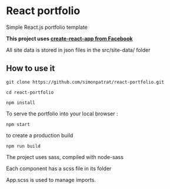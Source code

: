 # React portfolio
Simple React.js portfolio template

**This project uses [create-react-app from Facebook](https://github.com/facebookincubator/create-react-app)** 

All site data is stored in json files in the src/site-data/ folder

## How to use it

```
git clone https://github.com/simonpatrat/react-portfolio.git

cd react-portfolio

npm install

```

To serve the portfolio into your local browser :

```
npm start
```

to create a production build
```
npm run build
```

The project uses sass, compiled with node-sass

Each component has a scss file in its folder

App.scss is used to manage imports.